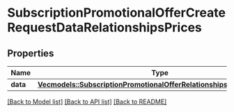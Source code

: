 # SubscriptionPromotionalOfferCreateRequestDataRelationshipsPrices

## Properties

Name | Type | Description | Notes
------------ | ------------- | ------------- | -------------
**data** | [**Vec<models::SubscriptionPromotionalOfferRelationshipsPricesDataInner>**](SubscriptionPromotionalOffer_relationships_prices_data_inner.md) |  | 

[[Back to Model list]](../README.md#documentation-for-models) [[Back to API list]](../README.md#documentation-for-api-endpoints) [[Back to README]](../README.md)


